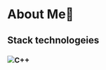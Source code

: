# About Me👋
## Stack technologeies
### ![C++](https://img.shields.io/badge/C++-00599C.svg?style=for-the-badge&logo=C++&logoColor=white)
